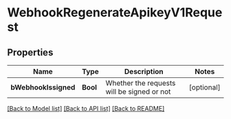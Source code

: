 # WebhookRegenerateApikeyV1Request

## Properties
Name | Type | Description | Notes
------------ | ------------- | ------------- | -------------
**bWebhookIssigned** | **Bool** | Whether the requests will be signed or not | [optional] 

[[Back to Model list]](../README.md#documentation-for-models) [[Back to API list]](../README.md#documentation-for-api-endpoints) [[Back to README]](../README.md)


